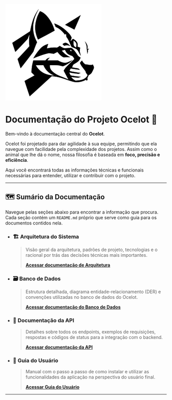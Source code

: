 <img src="./docs/logo.svg" alt="Ocelot" width="300">

# Documentação do Projeto Ocelot 🐆

Bem-vindo à documentação central do **Ocelot**.

Ocelot foi projetado para dar agilidade à sua equipe, permitindo que ela navegue com facilidade pela complexidade dos projetos. Assim como o animal que lhe dá o nome, nossa filosofia é baseada em **foco, precisão e eficiência**.

Aqui você encontrará todas as informações técnicas e funcionais necessárias para entender, utilizar e contribuir com o projeto.

---

## 🗺️ Sumário da Documentação

Navegue pelas seções abaixo para encontrar a informação que procura. Cada seção contém um `README.md` próprio que serve como guia para os documentos contidos nela.

* ### 🏗️ Arquitetura do Sistema
    > Visão geral da arquitetura, padrões de projeto, tecnologias e o racional por trás das decisões técnicas mais importantes.
    >
    > **[Acessar documentação de Arquitetura](./architecture/README.md)**

* ### 🗃️ Banco de Dados
    > Estrutura detalhada, diagrama entidade-relacionamento (DER) e convenções utilizadas no banco de dados do Ocelot.
    >
    > **[Acessar documentação do Banco de Dados](./database/README.md)**

* ### 🔌 Documentação da API
    > Detalhes sobre todos os endpoints, exemplos de requisições, respostas e códigos de status para a integração com o backend.
    >
    > **[Acessar documentação da API](./api/README.md)**

* ### 📖 Guia do Usuário
    > Manual com o passo a passo de como instalar e utilizar as funcionalidades da aplicação na perspectiva do usuário final.
    >
    > **[Acessar Guia do Usuário](./user-guide/README.md)**

---


